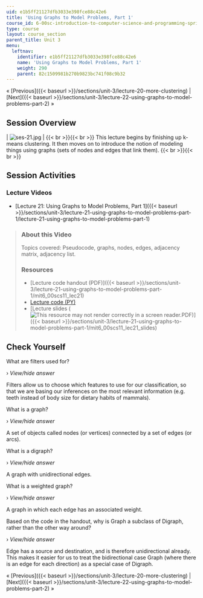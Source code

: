 ```yaml
---
uid: e1b5ff21127dfb3033e398fce88c42e6
title: 'Using Graphs to Model Problems, Part 1'
course_id: 6-00sc-introduction-to-computer-science-and-programming-spring-2011
type: course
layout: course_section
parent_title: Unit 3
menu:
  leftnav:
    identifier: e1b5ff21127dfb3033e398fce88c42e6
    name: 'Using Graphs to Model Problems, Part 1'
    weight: 290
    parent: 82c1509981b270b9823bc741f08c9b32
---
```


« [Previous]({{< baseurl >}}/sections/unit-3/lecture-20-more-clustering) | [Next]({{< baseurl >}}/sections/unit-3/lecture-22-using-graphs-to-model-problems-part-2) »

Session Overview
----------------

| ![ses-21.jpg](https://open-learning-course-data-production.s3.amazonaws.com/6-00sc-introduction-to-computer-science-and-programming-spring-2011/60ac9bba264e48695fd64a52189ef432_ses-21.jpg) |  {{< br >}}{{< br >}} This lecture begins by finishing up k-means clustering. It then moves on to introduce the notion of modeling things using graphs (sets of nodes and edges that link them). {{< br >}}{{< br >}}  

Session Activities
------------------

### Lecture Videos

*   [Lecture 21: Using Graphs to Model Problems, Part 1]({{< baseurl >}}/sections/unit-3/lecture-21-using-graphs-to-model-problems-part-1/lecture-21-using-graphs-to-model-problems-part-1)

> ### About this Video
> 
> Topics covered: Pseudocode, graphs, nodes, edges, adjacency matrix, adjacency list.
> 
> ### Resources
> 
> *   [Lecture code handout (PDF)]({{< baseurl >}}/sections/unit-3/lecture-21-using-graphs-to-model-problems-part-1/mit6_00scs11_lec21)
> *   [Lecture code (PY)](https://open-learning-course-data-production.s3.amazonaws.com/6-00sc-introduction-to-computer-science-and-programming-spring-2011/78807f07634727bc6c500f3a475542c7_lec21.py)
> *   [Lecture slides (![This resource may not render correctly in a screen reader.](/images/inacessible.gif)PDF)]({{< baseurl >}}/sections/unit-3/lecture-21-using-graphs-to-model-problems-part-1/mit6_00scs11_lec21_slides)

Check Yourself
--------------

What are filters used for?

› _View/hide answer_

Filters allow us to choose which features to use for our classification, so that we are basing our inferences on the most relevant information (e.g. teeth instead of body size for dietary habits of mammals).

What is a graph?

› _View/hide answer_

A set of objects called nodes (or vertices) connected by a set of edges (or arcs).

What is a digraph?

› _View/hide answer_

A graph with unidirectional edges.

What is a weighted graph?

› _View/hide answer_

A graph in which each edge has an associated weight.

Based on the code in the handout, why is Graph a subclass of Digraph, rather than the other way around?

› _View/hide answer_

Edge has a source and destination, and is therefore unidirectional already. This makes it easier for us to treat the bidirectional case Graph (where there is an edge for each direction) as a special case of Digraph.

« [Previous]({{< baseurl >}}/sections/unit-3/lecture-20-more-clustering) | [Next]({{< baseurl >}}/sections/unit-3/lecture-22-using-graphs-to-model-problems-part-2) »